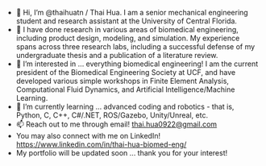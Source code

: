 - 👋 Hi, I’m @thaihuatn / Thai Hua. I am a senior mechanical engineering student and research assistant at the University of Central Florida.
- 🔬 I have done research in various areas of biomedical engineering, including product design, modeling, and simulation. My experience spans across three research labs, including a successful defense of my undergraduate thesis and a publication of a literature review.
- 👀 I’m interested in ... everything biomedical engineering! I am the current president of the Biomedical Engineering Society at UCF, and have developed various simple workshops in Finite Element Analysis, Computational Fluid Dynamics, and Artificial Intelligence/Machine Learning.
- 🌱 I’m currently learning ... advanced coding and robotics - that is, Python, C, C++, C#/.NET, ROS/Gazebo, Unity/Unreal, etc.
- 📫 Reach out to me through email! thai.hua0922@gmail.com
- You may also connect with me on LinkedIn! https://www.linkedin.com/in/thai-hua-biomed-eng/
- My portfolio will be updated soon ... thank you for your interest!

<!---
thaihuatn/thaihuatn is a ✨ special ✨ repository because its `README.md` (this file) appears on your GitHub profile.
You can click the Preview link to take a look at your changes.
--->
